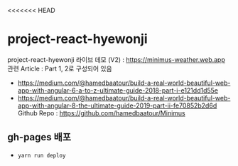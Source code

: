 <<<<<<< HEAD

# project-react-hyewonji

project-react-hyewonji
라이브 데모 (V2) : https://minimus-weather.web.app
관련 Article : Part 1, 2로 구성되어 있음

- https://medium.com/@hamedbaatour/build-a-real-world-beautiful-web-app-with-angular-6-a-to-z-ultimate-guide-2018-part-i-e121dd1d55e
- https://medium.com/@hamedbaatour/build-a-real-world-beautiful-web-app-with-angular-8-the-ultimate-guide-2019-part-ii-fe70852b2d6d
  Github Repo : https://github.com/hamedbaatour/Minimus

## gh-pages 배포

- `yarn run deploy`
